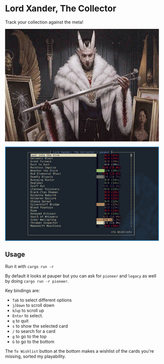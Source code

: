 # Lord Xander, The Collector

Track your collection against the meta!

![xander](./assets/xander.jpg)

![example](./assets/example.png)

## Usage

Run it with `cargo run -r`

By default it looks at pauper but you can ask for `pioneer` and `legacy` as well
by doing `cargo run -r pioneer`.

Key bindings are:
- `Tab` to select different options
- `j`/`down` to scroll down
- `k`/`up` to scroll up
- `Enter` to select.
- `q` to quit
- `s` to show the selected card
- `/` to search for a card
- `g` to go to the top
- `G` to go to the bottom

The `To Wishlist` button at the bottom makes a wishlist of the cards you're
missing, sorted my playability.
